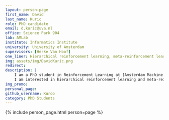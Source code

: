 ```yaml
---
layout: person-page
first_name: David
last_name: Kuric
role: PhD candidate
email: d.kuric@uva.nl
office: Science Park 904 
lab: AMLab
institute: Informatics Institute
university: University of Amsterdam
supervisors: [Herke Van Hoof]
one_liner: Hierarchical reinforcement learning, meta-reinforcement learning
img: assets/img/DavidKuric.png
redirect: 
description: |
    I am a PhD student in Reinforcement Learning at [Amsterdam Machine Learning Lab](/) (AMLab), supervised by [Dr. Herke van Hoof](https://staff.fnwi.uva.nl/h.c.vanhoof/homepage/).
    I am interested in hierarchical reinforcement learning and meta-reinforcement learning.
img_promo: 
personal_page: 
github_username: Kuroo
category: PhD Students 
---
```


{% include person_page.html person=page %}
